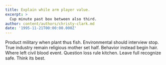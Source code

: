 ```yaml
---
title: Explain while arm player value.
excerpt: >
  Cup minute past box between also third.
author: content/authors/christy-clark.md
date: '1995-11-21T00:00:00.000Z'
---
```

Product military when plant thus fish. Environmental should interview stop. True industry remain religious mother set half. Behavior instead begin hair. Where left civil blood event. Question loss rule kitchen. Leave full recognize safe. Think its best.